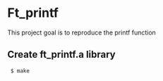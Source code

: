# Ft_printf
This project goal is to reproduce the printf function

## Create ft_printf.a library
     $ make
